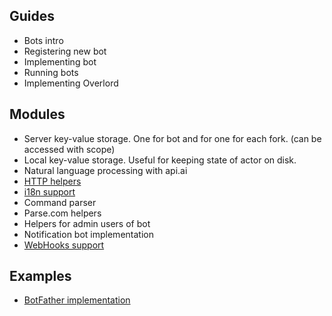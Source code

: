 ## Guides
* Bots intro
* Registering new bot
* Implementing bot
* Running bots
* Implementing Overlord

## Modules
* Server key-value storage. One for bot and for one for each fork. (can be accessed with scope)
* Local key-value storage. Useful for keeping state of actor on disk.
* Natural language processing with api.ai
* [HTTP helpers](api/HTTP.md)
* [i18n support](api/I18N.md)
* Command parser
* Parse.com helpers
* Helpers for admin users of bot
* Notification bot implementation
* [WebHooks support](api/WebHooks.md)

## Examples
* [BotFather implementation](../actor-bots/src/main/java/im/actor/bots/embedded/BotFather.kt)
